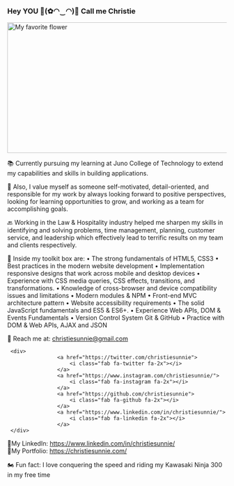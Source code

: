 ### Hey YOU 🔆(✿◠‿◠)🔆 Call me Christie
<img src="https://s3.amazonaws.com/shecodesio-production/uploads/files/000/005/570/original/Untitled.png?1614963312" alt="My favorite flower" width="800" height="300">
<p>📚 Currently pursuing my learning at Juno College of Technology to extend my capabilities and skills in building applications. </p>
<p>💎 Also, I value myself as someone self-motivated, detail-oriented, and responsible for my work by always looking forward to positive perspectives, looking for learning opportunities to grow, and working as a team for accomplishing goals.</p>
<p>🔙 Working in the Law & Hospitality industry helped me sharpen my skills in identifying and solving problems, time management, planning, customer service, and leadership which effectively lead to terrific results on my team and clients respectively.</p>

🧰 Inside my toolkit box are:
•	The strong fundamentals of HTML5, CSS3
•	Best practices in the modern website development
•	Implementation responsive designs that work across mobile and desktop devices
•	Experience with CSS media queries, CSS effects, transitions, and transformations. 
•	Knowledge of cross-browser and device compatibility issues and limitations
•	Modern modules & NPM
•	Front-end MVC architecture pattern 
•	Website accessibility requirements
•	The solid JavaScript fundamentals and ES5 & ES6+.
•	Experience Web APIs, DOM & Events Fundamentals
•	Version Control System Git & GitHub
•	Practice with DOM & Web APIs, AJAX and JSON

📧 Reach me at: christiesunnie@gmail.com

     <div>
                    <a href="https://twitter.com/christiesunnie">
                        <i class="fab fa-twitter fa-2x"></i>
                    </a>
                    <a href="https://www.instagram.com/christiesunnie/">
                        <i class="fab fa-instagram fa-2x"></i>
                    </a>
                    <a href="https://github.com/christiesunnie">
                        <i class="fab fa-github fa-2x"></i>
                    </a>
                    <a href="https://www.linkedin.com/in/christiesunnie/">
                        <i class="fab fa-linkedin fa-2x"></i>
                    </a>
     </div>

🔗My LinkedIn: https://www.linkedin.com/in/christiesunnie/ <br/>
🔗My Portfolio: https://christiesunnie.com/

🏍 Fun fact: I love conquering the speed and riding my Kawasaki Ninja 300 in my free time

